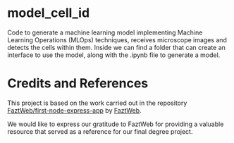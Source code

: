 # model_cell_id
Code to generate a machine learning model implementing Machine Learning Operations (MLOps) techniques, receives microscope images and detects the cells within them.
Inside we can find a folder that can create an interface to use the model, along with the .ipynb file to generate a model.

# Credits and References

This project is based on the work carried out in the repository [FaztWeb/first-node-express-app](https://github.com/FaztWeb/first-node-express-app) by [FaztWeb](https://github.com/FaztWeb).

We would like to express our gratitude to FaztWeb for providing a valuable resource that served as a reference for our final degree project.

